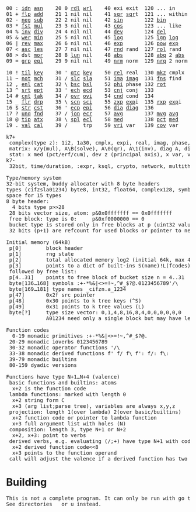 <pre>00 : <a href="../../blob/master/k.go#L727">idn</a> <a href="../../blob/master/k.go#L3964">asn</a>    20 0 <a href="../../blob/master/k.go#L3601">rdl</a> <a href="../../blob/master/k.go#L3605">wrl</a>    40 exi exit  120 ... in       60 <a href="../../blob/master/k.go#L4261">prm</a>  140
01 + <a href="../../blob/master/k.go#L728">flp</a> <a href="../../blob/master/k.go#L1944">add</a>    21 1 nil nil    41 <a href="../../blob/master/k.go#L1750">sqr</a> <a href="../../blob/master/k.go#L1750">sqr</a>t  121 ... within   61      141
02 - <a href="../../blob/master/k.go#L767">neg</a> <a href="../../blob/master/k.go#L1945">sub</a>    22 2 nil nil    42 <a href="../../blob/master/k.go#L1753">sin</a>       122 <a href="../../blob/master/k.go#L3840">bin</a>          62      142
03 * <a href="../../blob/master/k.go#L770">fst</a> <a href="../../blob/master/k.go#L1946">mul</a>    23 3 nil nil    43 <a href="../../blob/master/k.go#L1756">cos</a>       123 ... like     63      143
04 % <a href="../../blob/master/k.go#L808">inv</a> <a href="../../blob/master/k.go#L1947">div</a>    24 4 nil nil    44 <a href="../../blob/master/k.go#L4858">dev</a>       124 <a href="../../blob/master/k.go#L4228">del</a>          64      144
05 & <a href="../../blob/master/k.go#L811">wer</a> <a href="../../blob/master/k.go#L1948">min</a>    25 5 nil nil    45 <a href="../../blob/master/k.go#L1774">log</a>       125 <a href="../../blob/master/k.go#L1953">lgn</a> <a href="../../blob/master/k.go#L1774">log</a>      65      145
06 | <a href="../../blob/master/k.go#L837">rev</a> <a href="../../blob/master/k.go#L1949">max</a>    26 6 nil nil    46 <a href="../../blob/master/k.go#L1777">exp</a>       126 <a href="../../blob/master/k.go#L1956">pow</a> <a href="../../blob/master/k.go#L1777">exp</a>      66      146
07 < <a href="../../blob/master/k.go#L868">asc</a> <a href="../../blob/master/k.go#L1950">les</a>    27 7 nil nil    47 <a href="../../blob/master/k.go#L4347">rnd</a> rand  127 <a href="../../blob/master/k.go#L4298">rol</a> rand     67      147
08 > dst <a href="../../blob/master/k.go#L1951">mor</a>    28 8 <a href="../../blob/master/k.go#L3611">lun</a> nil    48 <a href="../../blob/master/k.go#L1759">abs</a>       128 <a href="../../blob/master/k.go#L1767">abq</a> 2 <a href="../../blob/master/k.go#L1759">abs</a>    68      148
09 = <a href="../../blob/master/k.go#L886">grp</a> <a href="../../blob/master/k.go#L1952">eql</a>    29 9 nil nil    49 <a href="../../blob/master/k.go#L4435">nrm</a> norm  129 <a href="../../blob/master/k.go#L4436">nrq</a> 2 norm   69      149
                                                                          
10 ! <a href="../../blob/master/k.go#L915">til</a> <a href="../../blob/master/k.go#L1997">key</a>    30 ' <a href="../../blob/master/k.go#L3164">qtc</a> <a href="../../blob/master/k.go#L1997">key</a>    50 <a href="../../blob/master/k.go#L1780">rel</a> real  130 <a href="../../blob/master/k.go#L4781">mkz</a> cmplx    70      150
11 ~ <a href="../../blob/master/k.go#L976">not</a> <a href="../../blob/master/k.go#L2031">mch</a>    31 / <a href="../../blob/master/k.go#L3165">slc</a> <a href="../../blob/master/k.go#L3162">sla</a>    51 <a href="../../blob/master/k.go#L1781">ima</a> <a href="../../blob/master/k.go#L1781">ima</a>g  131 <a href="../../blob/master/k.go#L2521">fns</a> find     71      151
12 , <a href="../../blob/master/k.go#L995">enl</a> <a href="../../blob/master/k.go#L2076">cat</a>    32 \ <a href="../../blob/master/k.go#L3166">bsc</a> <a href="../../blob/master/k.go#L3163">bsl</a>    52 <a href="../../blob/master/k.go#L1782">phi</a> phase 132 <a href="../../blob/master/k.go#L2280">rot</a>          72      152
13 ^ <a href="../../blob/master/k.go#L1013">srt</a> <a href="../../blob/master/k.go#L2187">ept</a>    33 ' <a href="../../blob/master/k.go#L3173">ech</a> <a href="../../blob/master/k.go#L3199">ecd</a>    53 <a href="../../blob/master/k.go#L1810">cnj</a> conj  133              73      153
14 # <a href="../../blob/master/k.go#L1014">cnt</a> <a href="../../blob/master/k.go#L2213">tak</a>    34 / <a href="../../blob/master/k.go#L3313">ovr</a> <a href="../../blob/master/k.go#L3451">ovi</a>    54 <a href="../../blob/master/k.go#L4615">cnd</a> cond  134              74      154
15 _ <a href="../../blob/master/k.go#L1022">flr</a> <a href="../../blob/master/k.go#L2281">drp</a>    35 \ <a href="../../blob/master/k.go#L3372">scn</a> <a href="../../blob/master/k.go#L3484">sci</a>    55 <a href="../../blob/master/k.go#L1868">zxp</a> <a href="../../blob/master/k.go#L1777">exp</a>i  135 <a href="../../blob/master/k.go#L1831">rxp</a> <a href="../../blob/master/k.go#L1777">exp</a>i     75      155
16 $ <a href="../../blob/master/k.go#L1031">str</a> <a href="../../blob/master/k.go#L2389">cst</a>    36 ' <a href="../../blob/master/k.go#L3219">ecp</a> <a href="../../blob/master/k.go#L3265">epi</a>    56 <a href="../../blob/master/k.go#L951">dia</a> <a href="../../blob/master/k.go#L951">dia</a>g  136              76      156
17 ? <a href="../../blob/master/k.go#L1097">unq</a> <a href="../../blob/master/k.go#L2484">fnd</a>    37 / <a href="../../blob/master/k.go#L3734">jon</a> <a href="../../blob/master/k.go#L3285">ecr</a>    57 <a href="../../blob/master/k.go#L4953">avg</a>       137 <a href="../../blob/master/k.go#L4984">mvg</a> <a href="../../blob/master/k.go#L4953">avg</a>      77      157
18 @ <a href="../../blob/master/k.go#L1129">tip</a> <a href="../../blob/master/k.go#L2553">atx</a>    38 \ <a href="../../blob/master/k.go#L3701">spl</a> <a href="../../blob/master/k.go#L3299">ecl</a>    58 <a href="../../blob/master/k.go#L5089">med</a>       138 <a href="../../blob/master/k.go#L5101">pct</a> <a href="../../blob/master/k.go#L5089">med</a>      78      158
19 . <a href="../../blob/master/k.go#L1139">val</a> <a href="../../blob/master/k.go#L3016">cal</a>    39 /     trp    59 <a href="../../blob/master/k.go#L4884">vri</a> var   139 <a href="../../blob/master/k.go#L4905">cov</a> var      79      15

k7+
 complex(type z): 1i2, 1a30, cmplx, expi, real, imag, phase, conj, rand 3i(binormal)
 matrix: x/y(mul), A\B(solve), A\0(qr), A\1(inv), diag A, diag v, norm, cond
 stat: x med (pct/erf/cum), dev z (principal axis), x var, var z (cov), x avg (cum/win/exp)
k7-
 32bit, time/duration, :expr, ksql, crypto, network, multithread
 
Type/memory system
32-bit system, buddy allocater with 8 byte headers
types (cifzsla01234) byte8, int32, float64, complex128, symbol64, list32, dict64, funcs
space for 15 types
8 byte header:
  4 bits type p>>28
 28 bits vector size, atom: p&0x0fffffff == 0x0fffffff
 free block: type is 0:     p&0xf0000000 == 0
 bucket type is stored only in free blocks at p (uint32 value)
 32 bits (p+1) are refcount for used blocks or pointer to next free

Initial memory (64kB)
 p[0]        block header
 p[1]        rng state
 p[2]        total allocated memory log2 (initial 64k, max 4G) uint32
 p[3]        points to a dict of built-ins S(name)!L(fcodes)
 followed by free list:
 p[4..31]    points to free block of bucket size n = 4..31
 byte[136…168] symbols :+-*%&|<>=!~,^#_$?@.0123456789'/\
 byte[169…181] type names _cifzn.a_1234
 p[47]       0x2f src pointer
 p[48]       0x30 points to k tree keys (^S)
 p[49]       0x31 points to k tree values (L)
 byte[?]     type size vector: 0,1,4,8,16,8,4,0,0,0,0,0,0
             A01234 need only a single block but may have length>0

Function codes
  0-19 monadic primitives :+-*%&|<>=!~,^#_$?@.
 20-29 monadic ioverbs 0123456789
 30-32 monadic operator functions '/\
 33-38 monadic derived functions f' f/ f\ f': f/: f\:
 39-79 monadic builtins
 80-159 dyadic versions

Functions have type N+1…N+4 (valence)
 basic functions and builtins: atoms
  x+2 is the function code
 lambda functions: marked with length 0
  x+2 string form C
  x+3 (arg list;parse tree), variables are always x,y,z
 projection: length 1(over lambda) 2(over basic/builtins)
  x+2 function code or pointer to lambda function
  x+3 full argument list with holes (N)
 composition: length 3, type N+1 or N+2
  x+2, x+3: point to verbs
 derived verbs, e.g. evaluating (/;+) have type N+1 with code > 256
  x+2 derived function code<<8
  x+3 points to the function operand
 call will adjust the valence if a derived function has two arguments
</pre>

# Building
<pre>
This is not a complete program. It can only be run with go test.
See directories _ or u instead.
</pre>
